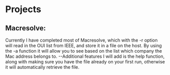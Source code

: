 Projects
========
Macresolve:
----------
Currently I have completed most of Macresolve, which with the -r option will read in the OUI list from IEEE, and store it in a file on the host. By using the -a <Mac Address> function it will allow you to see based on the list which company the Mac address belongs to. 
--Additional features I will add is the help function, along with making sure you have the file already on your first run, otherwise it will automatically retrieve the file.